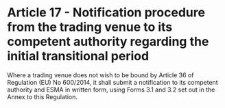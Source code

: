 # Article 17 - Notification procedure from the trading venue to its competent authority regarding the initial transitional period


Where a trading venue does not wish to be bound by Article 36 of Regulation (EU) No 600/2014, it shall submit a notification to its competent authority and ESMA in written form, using Forms 3.1 and 3.2 set out in the Annex to this Regulation.
